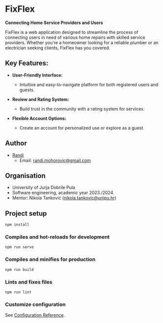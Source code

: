 # FixFlex

**Connecting Home Service Providers and Users**

FixFlex is a web application designed to streamline the process of connecting users in need of various home repairs with skilled service providers. Whether you're a homeowner looking for a reliable plumber or an electrician seeking clients, FixFlex has you covered.

## Key Features:

- **User-Friendly Interface:**
  - Intuitive and easy-to-navigate platform for both registered users and guests.

- **Review and Rating System:**
  - Build trust in the community with a rating system for services.

- **Flexible Account Options:**
  - Create an account for personalized use or explore as a guest.
 

## Author

- [Randi](https://github.com/randimohorovic)
  - Email: randi.mohorovic@gmail.com

## Organisation
- University of Jurja Dobrile Pula
- Software engineering, academic year 2023./2024.
- Mentor: Nikola Tanković (nikola.tankovic@unipu.hr)



 ## Project setup
```
npm install
```

### Compiles and hot-reloads for development
```
npm run serve
```

### Compiles and minifies for production
```
npm run build
```

### Lints and fixes files
```
npm run lint
```

### Customize configuration
See [Configuration Reference](https://cli.vuejs.org/config/).



